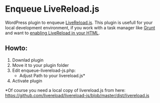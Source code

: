 Enqueue LiveReload.js
=====================

WordPress plugin to enqueue [LiveReload.js](https://github.com/livereload/livereload-js). This plugin is usefull for your local development environment, if you work with a task manager like [Grunt](http://gruntjs.com/) and want to [enabling LiveReload in your HTML](https://github.com/gruntjs/grunt-contrib-watch/blob/master/docs/watch-examples.md#enabling-live-reload-in-your-html).

Howto:
------
1. Downlad plugin
2. Move it to your plugin folder
2. Edit enqueue-livereload-js.php:
	* Adjust Path to your livereload.js*
3. Activate plugin

*Of course you need a local copy of livereload.js from here: https://github.com/livereload/livereload-js/blob/master/dist/livereload.js